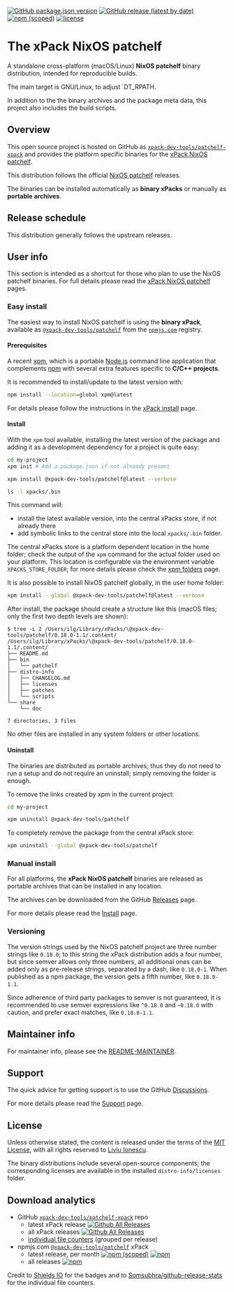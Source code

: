 
[![GitHub package.json version](https://img.shields.io/github/package-json/v/xpack-dev-tools/patchelf-xpack)](https://github.com/xpack-dev-tools/patchelf-xpack/blob/xpack/package.json)
[![GitHub release (latest by date)](https://img.shields.io/github/v/release/xpack-dev-tools/patchelf-xpack)](https://github.com/xpack-dev-tools/patchelf-xpack/releases/)
[![npm (scoped)](https://img.shields.io/npm/v/@xpack-dev-tools/patchelf.svg?color=blue)](https://www.npmjs.com/package/@xpack-dev-tools/patchelf/)
[![license](https://img.shields.io/github/license/xpack-dev-tools/patchelf-xpack)](https://github.com/xpack-dev-tools/patchelf-xpack/blob/xpack/LICENSE)

# The xPack NixOS patchelf

A standalone cross-platform (macOS/Linux) **NixOS patchelf**
binary distribution, intended for reproducible builds.

The main target is GNU/Linux, to adjust `DT_RPATH.

In addition to the the binary archives and the package meta data,
this project also includes the build scripts.

## Overview

This open source project is hosted on GitHub as
[`xpack-dev-tools/patchelf-xpack`](https://github.com/xpack-dev-tools/patchelf-xpack)
and provides the platform specific binaries for the
[xPack NixOS patchelf](https://xpack.github.io/patchelf/).

This distribution follows the official
[NixOS patchelf](https://github.com/NixOS/patchelf/releases/) releases.

The binaries can be installed automatically as **binary xPacks** or manually as
**portable archives**.

## Release schedule

This distribution generally follows the upstream releases.

## User info

This section is intended as a shortcut for those who plan
to use the NixOS patchelf binaries. For full details please read the
[xPack NixOS patchelf](https://xpack.github.io/patchelf/) pages.

### Easy install

The easiest way to install NixOS patchelf is using the **binary xPack**, available as
[`@xpack-dev-tools/patchelf`](https://www.npmjs.com/package/@xpack-dev-tools/patchelf)
from the [`npmjs.com`](https://www.npmjs.com) registry.

#### Prerequisites

A recent [xpm](https://xpack.github.io/xpm/),
which is a portable [Node.js](https://nodejs.org/) command line application
that complements [npm](https://docs.npmjs.com)
with several extra features specific to
**C/C++ projects**.

It is recommended to install/update to the latest version with:

```sh
npm install --location=global xpm@latest
```

For details please follow the instructions in the
[xPack install](https://xpack.github.io/install/) page.

#### Install

With the `xpm` tool available, installing
the latest version of the package and adding it as
a development dependency for a project is quite easy:

```sh
cd my-project
xpm init # Add a package.json if not already present

xpm install @xpack-dev-tools/patchelf@latest --verbose

ls -l xpacks/.bin
```

This command will:

- install the latest available version,
into the central xPacks store, if not already there
- add symbolic links to the central store into
the local `xpacks/.bin` folder.

The central xPacks store is a platform dependent
location in the home folder;
check the output of the `xpm` command for the actual
folder used on your platform.
This location is configurable via the environment variable
`XPACKS_STORE_FOLDER`; for more details please check the
[xpm folders](https://xpack.github.io/xpm/folders/) page.

It is also possible to install NixOS patchelf globally, in the user home folder:

```sh
xpm install --global @xpack-dev-tools/patchelf@latest --verbose
```

After install, the package should create a structure like this (macOS files;
only the first two depth levels are shown):

```console
$ tree -L 2 /Users/ilg/Library/xPacks/\@xpack-dev-tools/patchelf/0.18.0-1.1/.content/
/Users/ilg/Library/xPacks/\@xpack-dev-tools/patchelf/0.18.0-1.1/.content/
├── README.md
├── bin
│   └── patchelf
├── distro-info
│   ├── CHANGELOG.md
│   ├── licenses
│   ├── patches
│   └── scripts
└── share
    └── doc

7 directories, 3 files
```

No other files are installed in any system folders or other locations.

#### Uninstall

The binaries are distributed as portable archives; thus they do not need
to run a setup and do not require an uninstall; simply removing the
folder is enough.

To remove the links created by xpm in the current project:

```sh
cd my-project

xpm uninstall @xpack-dev-tools/patchelf
```

To completely remove the package from the central xPack store:

```sh
xpm uninstall --global @xpack-dev-tools/patchelf
```

### Manual install

For all platforms, the **xPack NixOS patchelf**
binaries are released as portable
archives that can be installed in any location.

The archives can be downloaded from the
GitHub [Releases](https://github.com/xpack-dev-tools/patchelf-xpack/releases/)
page.

For more details please read the
[Install](https://xpack.github.io/patchelf/install/) page.

### Versioning

The version strings used by the NixOS patchelf project are three number strings
like `0.18.0`;
to this string the xPack distribution adds a four number,
but since semver allows only three numbers, all additional ones can
be added only as pre-release strings, separated by a dash,
like `0.18.0-1`. When published as a npm package, the version gets
a fifth number, like `0.18.0-1.1`.

Since adherence of third party packages to semver is not guaranteed,
it is recommended to use semver expressions like `^0.18.0` and `~0.18.0`
with caution, and prefer exact matches, like `0.18.0-1.1`.

## Maintainer info

For maintainer info, please see the
[README-MAINTAINER](https://github.com/xpack-dev-tools/patchelf-xpack/blob/xpack/README-MAINTAINER.md).

## Support

The quick advice for getting support is to use the GitHub
[Discussions](https://github.com/xpack-dev-tools/patchelf-xpack/discussions/).

For more details please read the
[Support](https://xpack.github.io/patchelf/support/) page.

## License

Unless otherwise stated, the content is released under the terms of the
[MIT License](https://opensource.org/licenses/mit/),
with all rights reserved to
[Liviu Ionescu](https://github.com/ilg-ul).

The binary distributions include several open-source components; the
corresponding licenses are available in the installed
`distro-info/licenses` folder.

## Download analytics

- GitHub [`xpack-dev-tools/patchelf-xpack`](https://github.com/xpack-dev-tools/patchelf-xpack/) repo
  - latest xPack release
[![Github All Releases](https://img.shields.io/github/downloads/xpack-dev-tools/patchelf-xpack/latest/total.svg)](https://github.com/xpack-dev-tools/patchelf-xpack/releases/)
  - all xPack releases [![Github All Releases](https://img.shields.io/github/downloads/xpack-dev-tools/patchelf-xpack/total.svg)](https://github.com/xpack-dev-tools/patchelf-xpack/releases/)
  - [individual file counters](https://somsubhra.github.io/github-release-stats/?username=xpack-dev-tools&repository=patchelf-xpack) (grouped per release)
- npmjs.com [`@xpack-dev-tools/patchelf`](https://www.npmjs.com/package/@xpack-dev-tools/patchelf/) xPack
  - latest release, per month
[![npm (scoped)](https://img.shields.io/npm/v/@xpack-dev-tools/patchelf.svg)](https://www.npmjs.com/package/@xpack-dev-tools/patchelf/)
[![npm](https://img.shields.io/npm/dm/@xpack-dev-tools/patchelf.svg)](https://www.npmjs.com/package/@xpack-dev-tools/patchelf/)
  - all releases [![npm](https://img.shields.io/npm/dt/@xpack-dev-tools/patchelf.svg)](https://www.npmjs.com/package/@xpack-dev-tools/patchelf/)

Credit to [Shields IO](https://shields.io) for the badges and to
[Somsubhra/github-release-stats](https://github.com/Somsubhra/github-release-stats)
for the individual file counters.
